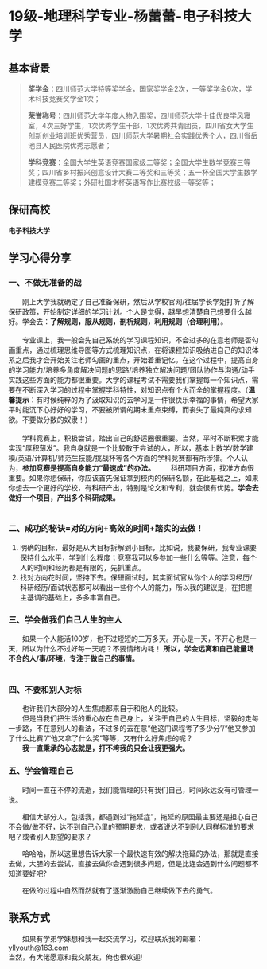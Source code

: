 # 19级-地理科学专业-杨蕾蕾-电子科技大学

## 基本背景
> **奖学金**：四川师范大学特等奖学金，国家奖学金2次，一等奖学金6次，学术科技竞赛奖学金1次；
>
> **荣誉称号**：四川师范大学年度人物入围奖，四川师范大学十佳优良学风寝室，4次三好学生，1次优秀学生干部，1次优秀共青团员，四川省女大学生创新创业培训班优秀营员，四川师范大学暑期社会实践优秀个人，四川省岳池县人民医院优秀志愿者；
>
> **学科竞赛**：全国大学生英语竞赛国家级二等奖；全国大学生数学竞赛三等奖；四川省乡村振兴创意设计大赛二等奖和三等奖；五一杯全国大学生数学建模竞赛二等奖；外研社国才杯英语写作比赛校级一等奖等；

## 保研高校
**电子科技大学**

## 学习心得分享
### 一、不做无准备的战
&emsp;&emsp;刚上大学我就确定了自己准备保研，然后从学校官网/往届学长学姐打听了解保研政策，开始制定详细的学习计划。个人是觉得，越早想清楚自己想要什么越好。学会去：**了解规则，服从规则，剖析规则，利用规则（合理利用）**。
<br><br>
&emsp;&emsp;专业课上，我一般会先自己系统的学习课程知识，不会过多的在意老师是否勾画重点，通过梳理思维导图等方式梳理知识点，在将课程知识吸纳进自己的知识体系之后我才会开始关注老师勾画的重点，开始着重记忆。在这个过程中，提高自身的学习能力/培养多角度解决问题的思路/培养独立解决问题/团队协作与沟通/动手实践这些方面的能力都很重要。大学的课程考试不需要我们掌握每一个知识点，需要在不断深入学习的过程中掌握学科特性，对知识点有个大而全的掌握程度。（**温馨提示**：有时候纯粹的为了汲取知识的去学习是一件很快乐幸福的事情，希望大家平时能沉下心好好的学习，不要被所谓的期末重点束缚，而丧失了最纯真的求知欲。不要做分数的奴隶！）
<br><br>
&emsp;&emsp;学科竞赛上，积极尝试，踏出自己的舒适圈很重要。当然，平时不断积累才能实现“厚积薄发”。我自身就是一个比较敢于尝试的人，所以，基本上数学/数学建模/英语/计算机/师范生技能/挑战杯等各个方面的学科竞赛都有所涉猎。个人认为，**参加竞赛是提高自身能力“最速成”的办法。**
&emsp;&emsp;科研项目方面，找准方向很重要。如果你想保研，你应该首先保证拿到校内的保研名额，在此基础之上，如果你想去一个更好的学校，有科研产出，特别是论文和专利，就会很有优势。**学会去做好一个项目，产出多个科研成果。**
<br><br>

### 二、成功的秘诀=对的方向+高效的时间+踏实的去做！
1.	明确的目标，最好是从大目标拆解到小目标，比如说，我要保研，我专业课要保持什么水平，学到什么程度；竞赛我可以多参加一些什么等等。注意，每个人的时间和经历都是有限的，先抓重点。
2.	找对方向花时间，坚持下去。保研面试时，其实面试官从你个人的学习经历/科研经历/面试状态都可以看出一些你个人的能力，所以我的建议是，在把握主基调的基础上，多多丰富自己。

### 三、学会做我们自己人生的主人
&emsp;&emsp;如果一个人能活100岁，也不过短短的三万多天。开心是一天，不开心也是一天，所以为什么不过好每一天呢？不要情绪内耗！
**所以，学会远离和自己能量场不合的人/事/环境，专注于做自己的事情。**
<br><br>

### 四、不要和别人对标
&emsp;&emsp;也许我们大部分的人生焦虑都来自于和他人的比较。<br>
&emsp;&emsp;但是当我们把生活的重心放在自己身上，关注于自己的人生目标，坚毅的走每一步路，不在意别人的看法，不过多的去在意“他这门课程考了多少分”/“他又参加了什么比赛”/“他又拿了什么奖”等等，又有什么好焦虑的呢？<br>
&emsp;&emsp;**我一直秉承的心态就是，打不垮我的只会让我更强大。**

### 五、学会管理自己
&emsp;&emsp;时间一直在不停的流逝，我们能管理的只有我们自己，时间永远没有可管理一说。<br>

&emsp;&emsp;相信大部分人，包括我，都遇到过“拖延症”，拖延的原因最主要还是担心自己不会做/做不好，达不到自己心里的预期要求，或者说达不到别人同样标准的要求吧？或者别人期望的要求？<br>

&emsp;&emsp;哈哈哈，所以这里想告诉大家一个最快速有效的解决拖延的办法，那就是直接去做，大胆的去尝试，直接去做你会遇到很多问题，但是比连会遇到什么问题都不知道要好吧?<br>

&emsp;&emsp;在做的过程中自然而然就有了逐渐激励自己继续做下去的勇气。

## 联系方式
&emsp;&emsp;如果有学弟学妹想和我一起交流学习，欢迎联系我的邮箱：yllyouth@163.com <br>当然，有大佬愿意和我交朋友，俺也很欢迎!

